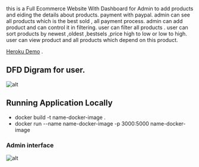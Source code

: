 
this is a Full Ecommerce Website  With Dashboard for Admin to add products and eiding the  details about products.
payment with paypal.
 admin can see all products which is the best sold , all payment process.
admin can add product and can control it in filtering.
user can filter all products .
user can sort products by newest ,oldest ,bestsels ,price high to low or low to high.
user can view product and all products which depend on this product.


[Heroku Demo](https://e-commerce32.herokuapp.com/) .

## DFD Digram for user.

![alt](https://res.cloudinary.com/djamk74m7/image/upload/v1642703967/ecommerce/ecommerce-DFD_f1kczx.png)



## Running Application Locally

* docker build -t name-docker-image .
* docker run --name name-docker-image -p 3000:5000 name-docker-image

### Admin interface 

![alt](https://res.cloudinary.com/djamk74m7/image/upload/v1641457815/ecommerce/screencapture-e-commerce32-herokuapp-2022-01-06-10_18_55_mheuzr.png)
